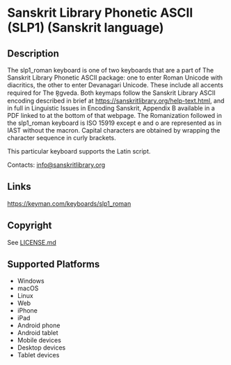 Sanskrit Library Phonetic ASCII (SLP1) (Sanskrit language)
==============

Description
-----------
The slp1_roman keyboard is one of two keyboards that are a part of The Sanskrit Library Phonetic ASCII package: one to enter Roman Unicode with diacritics, the other to enter Devanagari Unicode.  These include all accents required for The R̥gveda.  Both keymaps follow the Sanskrit Library ASCII encoding described in brief at https://sanskritlibrary.org/help-text.html, and in full in Linguistic Issues in Encoding Sanskrit, Appendix B available in a PDF linked to at the bottom of that webpage.  The Romanization followed in the slp1_roman keyboard is ISO 15919 except e and o are represented as in IAST without the macron.  Capital characters are obtained by wrapping the character sequence in curly brackets.

This particular keyboard supports the Latin script.

Contacts: info@sanskritlibrary.org

Links
-----
https://keyman.com/keyboards/slp1_roman

Copyright
---------
See [LICENSE.md](LICENSE.md)

Supported Platforms
-------------------
 * Windows
 * macOS
 * Linux
 * Web
 * iPhone
 * iPad
 * Android phone
 * Android tablet
 * Mobile devices
 * Desktop devices
 * Tablet devices

